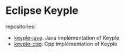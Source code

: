 # Eclipse Keyple
repositories:
 - [keyple-java](https://github.com/eclipse/keyple-java): Java implémentation of Keyple
 - [keyple-cpp](https://github.com/eclipse/keyple-cpp): Cpp implémentation of Keyple
